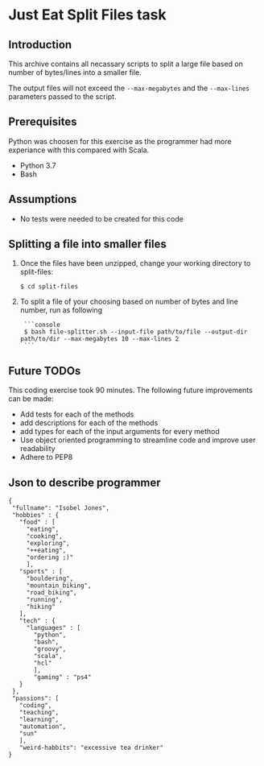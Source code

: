 # Just Eat Split Files task

## Introduction

This archive contains all necassary scripts to split a large file based on number of bytes/lines into a smaller file. 

The output files will not exceed the `--max-megabytes` and the `--max-lines` parameters passed to the script. 

## Prerequisites

Python was choosen for this exercise as the programmer had more experiance with this compared with Scala.

  - Python 3.7
  - Bash

## Assumptions

- No tests were needed to be created for this code

## Splitting a file into smaller files

1. Once the files have been unzipped, change your working directory to split-files:
    ```console
    $ cd split-files
    ```

2. To split a file of your choosing based on number of bytes and line number, run as following


        ```console
        $ bash file-splitter.sh --input-file path/to/file --output-dir path/to/dir --max-megabytes 10 --max-lines 2
        ```
## Future TODOs

This coding exercise took 90 minutes. The following future improvements can be made:

 - Add tests for each of the methods
 - add descriptions for each of the methods
 - add types for each of the input arguments for every method
 - Use object oriented programming to streamline code and improve user readability
 - Adhere to PEP8
 
 ## Json to describe programmer
 
 ```
 {
  "fullname": "Isobel Jones",
  "hobbies" : {
    "food" : [
      "eating",
      "cooking", 
      "exploring",
      "++eating",
      "ordering ;)"
      ],
    "sports" : [
      "bouldering",
      "mountain_biking",
      "road_biking",
      "running",
      "hiking"
    ],
    "tech" : {
      "languages" : [
        "python",
        "bash", 
        "groovy", 
        "scala", 
        "hcl"
        ],
        "gaming" : "ps4"
    }
  },
  "passions": [
    "coding",
    "teaching",
    "learning",
    "automation",
    "sun"
    ],
    "weird-habbits": "excessive tea drinker"
}
```
 

